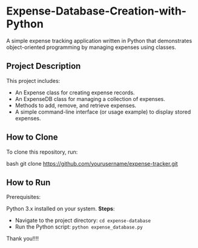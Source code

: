 # Expense-Database-Creation-with-Python
A simple expense tracking application written in Python that demonstrates object-oriented programming by managing expenses using classes.
## Project Description

This project includes:
- An Expense class for creating expense records.
- An ExpenseDB class for managing a collection of expenses.
- Methods to add, remove, and retrieve expenses.
- A simple command-line interface (or usage example) to display stored expenses.

## How to Clone

To clone this repository, run:

bash
git clone https://github.com/yourusername/expense-tracker.git

## How to Run
Prerequisites:

Python 3.x installed on your system.
**Steps**:
- Navigate to the project directory: ```cd expense-database```
- Run the Python script: ```python expense_database.py```

Thank you!!!!
